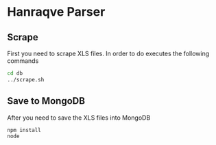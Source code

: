 Hanraqve Parser
=====

## Scrape
First you need to scrape XLS files. In order to do executes the following commands

```bash
cd db
../scrape.sh
```

## Save to MongoDB

After you need to save the XLS files into MongoDB

```bash
npm install
node
